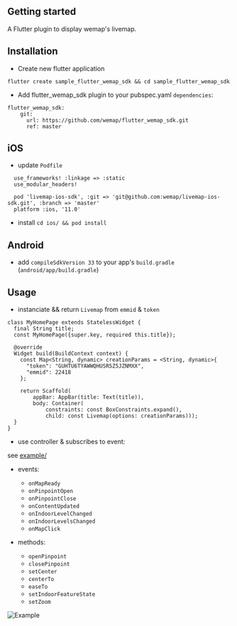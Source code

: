 ## Getting started

A Flutter plugin to display wemap's livemap.

## Installation

- Create new flutter application
```
flutter create sample_flutter_wemap_sdk && cd sample_flutter_wemap_sdk
```

- Add flutter_wemap_sdk plugin to your pubspec.yaml `dependencies`:
```
flutter_wemap_sdk:
    git:
      url: https://github.com/wemap/flutter_wemap_sdk.git
      ref: master
```

## iOS

- update `Podfile`
```
  use_frameworks! :linkage => :static
  use_modular_headers!

  pod 'livemap-ios-sdk', :git => 'git@github.com:wemap/livemap-ios-sdk.git', :branch => 'master'
  platform :ios, '11.0'
```

- install 
`cd ios/ && pod install`


## Android

- add `compileSdkVersion 33` to your app's `build.gradle` (`android/app/build.gradle`)


## Usage


- instanciate && return `Livemap` from `emmid` & `token`

```
class MyHomePage extends StatelessWidget {
  final String title;
  const MyHomePage({super.key, required this.title});

  @override
  Widget build(BuildContext context) {
    const Map<String, dynamic> creationParams = <String, dynamic>{
      "token": "GUHTU6TYAWWQHUSR5Z5JZNMXX",
      "emmid": 22418
    };

    return Scaffold(
        appBar: AppBar(title: Text(title)),
        body: Container(
            constraints: const BoxConstraints.expand(),
            child: const Livemap(options: creationParams)));
  }
}
```

- use controller & subscribes to event:

see [example/](https://github.com/wemap/flutter_wemap_sdk/blob/master/example/lib/map_view.dart)

  - events:
    - `onMapReady`
    - `onPinpointOpen`
    - `onPinpointClose`
    - `onContentUpdated`
    - `onIndoorLevelChanged`
    - `onIndoorLevelsChanged`
    - `onMapClick`

  - methods:
    - `openPinpoint`
    - `closePinpoint`
    - `setCenter`
    - `centerTo`
    - `easeTo`
    - `setIndoorFeatureState`
    - `setZoom`


![Example](https://user-images.githubusercontent.com/9257198/220157247-e55a1889-9470-4f6a-8afb-f58d94fe565d.png)